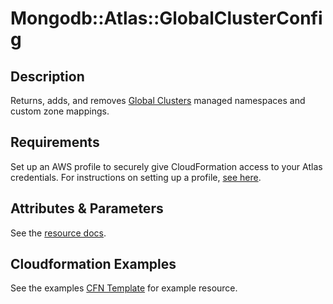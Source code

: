 # Mongodb::Atlas::GlobalClusterConfig

## Description
Returns, adds, and removes [Global Clusters](https://www.mongodb.com/docs/atlas/reference/api-resources-spec/#tag/Global-Clusters) managed namespaces and custom zone mappings.

## Requirements

Set up an AWS profile to securely give CloudFormation access to your Atlas credentials.
For instructions on setting up a profile, [see here](/README.md#mongodb-atlas-api-keys-credential-management).

## Attributes & Parameters

See the [resource docs](docs/README.md).

## Cloudformation Examples

See the examples [CFN Template](test/global-cluster-config.sample-template.yaml) for example resource.
